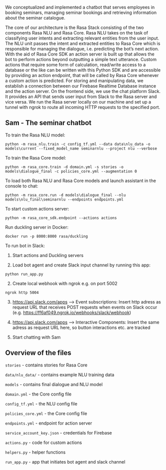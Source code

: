 We conceptualized and implemented a chatbot that serves employees in booking seminars, managing seminar bookings and retrieving information about the seminar catalogue. 

The core of our architecture is the Rasa Stack consisting of the two components Rasa NLU and Rasa Core. Rasa NLU takes on the task of classifying user intents and extracting relevant entities from the user input. The NLU unit passes the intent and extracted entities to Rasa Core which is responsible for managing the dialogue, i.e. predicting the bot’s next action. With the aid of Rasa Core SDK an action server is built up that allows the bot to perform actions beyond outputting a simple text utterance. Custom actions that require some form of calculation, read/write access to a database or the like can be written with this Python SDK and are accessible by providing an action endpoint, that will be called by Rasa Core whenever a custom action is predicted. For storing and manipulating data, we establish a connection between our Firebase Realtime Database instance and the action server. On the frontend side, we use the chat platform Slack. It provides an API that sends user input from Slack to the Rasa server and vice versa. We run the Rasa server locally on our machine and set up a tunnel with ngrok to route all incoming HTTP requests to the specified port.

## Sam - The seminar chatbot

To train the Rasa NLU model: 
```
python -m rasa_nlu.train -c config_tf.yml --data data\nlu_data -o models\current --fixed_model_name seminarnlu --project nlu --verbose
```

To train the Rasa Core model:
```
python -m rasa_core.train -d domain.yml -s stories -o models\dialogue_final -c policies_core.yml --augmentation 0
```

To load both Rasa NLU and Rasa Core models and launch assistant in the console to chat:
```
python -m rasa_core.run -d models\dialogue_final --nlu models\nlu_final\seminarnlu --endpoints endpoints.yml
```

To start custom actions server:
```
python -m rasa_core_sdk.endpoint --actions actions
```

Run duckling server in Docker:
```
docker run -p 8000:8000 rasa/duckling
```

To run bot in Slack:

1) Start actions and Duckling servers

2) Load bot agent and create Slack input channel by running this app:
```
python run_app.py
```
2) Create local webhook with ngrok e.g. on port 5002
```
ngrok http 5004
```
3) https://api.slack.com/apps --> Event subscriptions: Insert http adress as request URL that receives POST requests when events on Slack occur (e.g. https://ff6af049.ngrok.io/webhooks/slack/webhook) 

4) https://api.slack.com/apps --> Interactive Components: Insert the same adress as request URL here, so button interactions etc. are tracked

5) Start chatting with Sam


## Overview of the files

`stories` - contains stories for Rasa Core

`data/nlu_data/` - contains example NLU training data

`models` - contains final dialogue and NLU model

`domain.yml` - the Core config file 

`config_tf.yml` - the NLU config file

`policies_core.yml` - the Core config file

`endpoints.yml` - endpoint for action server

`service_account_key.json` - credentials for Firebase 

`actions.py` - code for custom actions

`helpers.py` - helper functions 
 
`run_app.py` - app that initiates bot agent and slack channel
 
